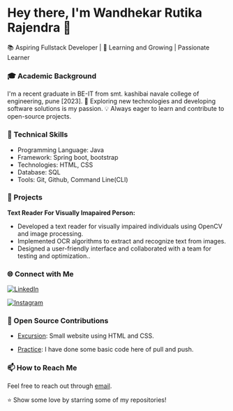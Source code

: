 # Hey there, I'm Wandhekar Rutika Rajendra 👋

📚 Aspiring Fullstack Developer | 🌱 Learning and Growing | Passionate Learner


### 🎓 Academic Background

I'm a recent graduate in BE-IT from smt. kashibai navale college of engineering, pune [2023].
🚀 Exploring new technologies and developing software solutions is my passion.
💡 Always eager to learn and contribute to open-source projects.

### 💼 Technical Skills

+ Programming Language: Java
+ Framework: Spring boot, bootstrap
+ Technologies: HTML, CSS
+ Database: SQL
+ Tools: Git, Github, Command Line(CLI)

### 🚀 Projects

**Text Reader For Visually Imapaired Person:**
- Developed a text reader for visually impaired individuals using OpenCV and image processing.
- Implemented OCR algorithms to extract and recognize text from images.
- Designed a user-friendly interface and collaborated with a team for testing and optimization..


### 🌐 Connect with Me
[![LinkedIn](https://img.shields.io/badge/LinkedIn-Connect-blue?style=flat-square&logo=LinkedIn&logoColor=white)](https://www.linkedin.com/in/rutika-wandhekar-45a38b220)

[![Instagram](https://img.shields.io/badge/Instagram-Follow%20Me-orange?style=flat-square&logo=instagram)](https://www.instagram.com/rutika7376/)


### 🤝 Open Source Contributions

- [Excursion](https://github.com/WandhekarRutikaRajendra/Excursion): Small website using HTML and CSS.

- [Practice](https://github.com/WandhekarRutikaRajendra/Practice.git): I have done some basic code here of pull and push.

### 📫 How to Reach Me

Feel free to reach out through [email](mailto:rutikawandhekar.skncoe.it@gmail.com).

⭐️ Show some love by starring some of my repositories!
